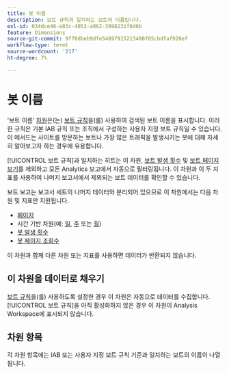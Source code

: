 ```yaml
---
title: 봇 이름
description: 보트 규칙과 일치하는 보트의 이름입니다.
exl-id: 034dce46-e83c-4053-a062-3998231f8d6b
feature: Dimensions
source-git-commit: 9f70dbeb9dfe54897915213480f05cbdfaf920ef
workflow-type: tm+mt
source-wordcount: '217'
ht-degree: 7%

---
```


# 봇 이름

&#39;보트 이름&#39; [차원](overview.md)은(는) [보트 규칙](/help/admin/admin/c-manage-report-suites/c-edit-report-suites/general/bot-removal/bot-rules.md)을(를) 사용하여 검색된 보트 이름을 표시합니다. 이러한 규칙은 기본 IAB 규칙 또는 조직에서 구성하는 사용자 지정 보트 규칙일 수 있습니다. 이 메서드는 사이트를 방문하는 보트나 가장 많은 트래픽을 발생시키는 봇에 대해 자세히 알아보고자 하는 경우에 유용합니다.

[!UICONTROL 보트 규칙]과 일치하는 히트는 이 차원, [보트 발생 횟수](../metrics/bot-occurrences.md) 및 [보트 페이지 보기](../metrics/bot-page-views.md)를 제외하고 모든 Analytics 보고에서 자동으로 필터링됩니다. 이 차원과 이 두 지표를 사용하여 나머지 보고서에서 제외되는 보트 데이터를 확인할 수 있습니다.

보트 보고는 보고서 세트의 나머지 데이터와 분리되어 있으므로 이 차원에서는 다음 차원 및 지표만 지원됩니다.

* [페이지](page.md)
* 시간 기반 차원(예: [일](day.md), [주](week.md) 또는 [월](month.md))
* [봇 발생 횟수](../metrics/bot-occurrences.md)
* [봇 페이지 조회수](../metrics/bot-page-views.md)

이 차원과 함께 다른 차원 또는 지표를 사용하면 데이터가 반환되지 않습니다.

## 이 차원을 데이터로 채우기

[보트 규칙](/help/admin/admin/c-manage-report-suites/c-edit-report-suites/general/bot-removal/bot-rules.md)을(를) 사용하도록 설정한 경우 이 차원은 자동으로 데이터를 수집합니다. [!UICONTROL 보트 규칙]을 아직 활성화하지 않은 경우 이 차원이 Analysis Workspace에 표시되지 않습니다.

## 차원 항목

각 차원 항목에는 IAB 또는 사용자 지정 보트 규칙 기준과 일치하는 보트의 이름이 나열됩니다.
